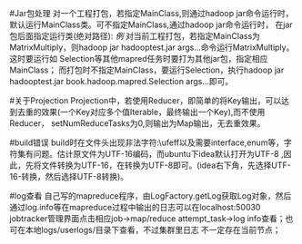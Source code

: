 #Jar包处理
    对一个工程打包，若指定MainClass,则通过hadoop jar命令运行时，默认运行MainClass类。可不指定MainClass,通过hadoop jar命令运行时，
    在jar包后面指定运行类(绝对路径):
    *例*
    对当前工程打包，若指定MainClass为MatrixMultiply，则hadoop jar hadooptest.jar args...命令运行MatrixMultiply。这时要运行如
    Selection等其他mapred任务时要打为其他jar包，指定相应MainClass；
    而打包时不指定MainClass，要运行Selection，执行hadoop jar hadooptest.jar book.hadoop.mapred.Selection args...即可。

#关于Projection
    Projection中，若使用Reducer，即简单的将Key输出，可以达到去重的效果(一个Key对应多个值Iterable，最终输出一个Key),而不使用Reducer，
    setNumReduceTasks为0,则输出为Map输出，无去重效果。

#build错误
    build时在文件头出现非法字符:\ufeff以及需要interface,enum等，字符集有问题。估计原文件为UTF-16编码，而ubuntu下idea默认打开为UTF-8
    ,因此，先将文件转换为UTF-16，在转换为UTF-8即可。(idea右下角，先选择UTF-16-转换，然后选择UTF-8转换)。

#log查看
    自己写的mapreduce程序，由LogFactory.getLog获取Log对象，然后通过log.info等在mapreduce过程中输出的日志可以在localhost:50030
    jobtracker管理界面点击相应job->map/reduce attempt_task->log info查看；也可在本地logs/userlogs/目录下查看，不过集群里日志
    不一定存在当前节点；